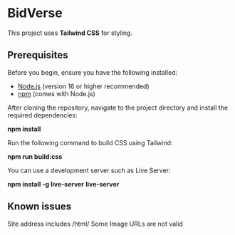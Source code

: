 # BidVerse

This project uses **Tailwind CSS** for styling.

## Prerequisites

Before you begin, ensure you have the following installed:

- [Node.js](https://nodejs.org/) (version 16 or higher recommended)
- [npm](https://www.npmjs.com/) (comes with Node.js)

After cloning the repository, navigate to the project directory and install the required dependencies:

**npm install**

Run the following command to build CSS using Tailwind:

**npm run build:css**

You can use a development server such as Live Server:

**npm install -g live-server**
**live-server**


## Known issues

Site address includes /html/
Some Image URLs are not valid